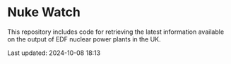 # Nuke Watch

This repository includes code for retrieving the latest information available on the output of EDF nuclear power plants in the UK.

Last updated: 2024-10-08 18:13